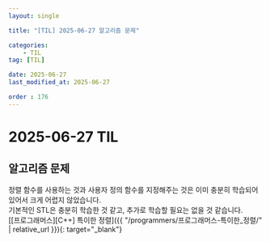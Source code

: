 ```yaml
---
layout: single

title: "[TIL] 2025-06-27 알고리즘 문제"

categories:
    - TIL
tag: [TIL]

date: 2025-06-27
last_modified_at: 2025-06-27

order : 176
---
```


# 2025-06-27 TIL

## 알고리즘 문제

정렬 함수를 사용하는 것과 사용자 정의 함수를 지정해주는 것은 이미 충분히 학습되어있어서 크게 어렵지 않았습니다.  
기본적인 STL은 충분히 학습한 것 같고, 추가로 학습할 필요는 없을 것 같습니다.  
[[프로그래머스][C++] 특이한 정렬]({{ "/programmers/프로그래머스-특이한_정렬/" | relative_url }}){: target="_blank"}